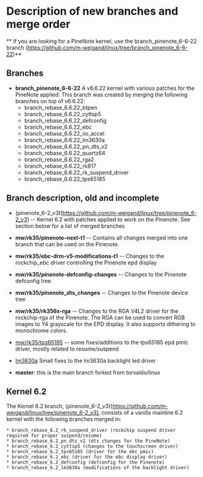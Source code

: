 # Description of new branches and merge order

** If you are looking for a PineNote kernel, use the branch_pinenote_6-6-22 branch (https://github.com/m-weigand/linux/tree/branch_pinenote_6-6-22)**

## Branches

* **branch_pinenote_6-6-22** A v6.6.22 kernel with various patches for the
  PineNote applied:
  This branch was created by merging the following branches on top of v6.6.22:
	* branch_rebase_6.6.22_btpen
	* branch_rebase_6.6.22_cyttsp5
	* branch_rebase_6.6.22_defconfig
	* branch_rebase_6.6.22_ebc
	* branch_rebase_6.6.22_iio_accel
	* branch_rebase_6.6.22_lm3630a
	* branch_rebase_6.6.22_pn_dts_v2
	* branch_rebase_6.6.22_quartz64
	* branch_rebase_6.6.22_rga2
	* branch_rebase_6.6.22_rk817
	* branch_rebase_6.6.22_rk_suspend_driver
	* branch_rebase_6.6.22_tps65185

## Branch description, old and incomplete

* (pinenote_6-2_v3)[https://github.com/m-weigand/linux/tree/pinenote_6-2_v3] --
  Kernel 6.2 with patches applied to work on the Pinenote. See section below
  for a list of merged branches
* **mw/rk35/pinenote-next-t1** -- Contains all changes merged into one branch
  that can be used on the Pinenote.
* **mw/rk35/ebc-drm-v5-modifications-t1** -- Changes to the rockchip_ebc driver
  controlling the Pinenote epd display
* **mw/rk35/pinenote-defconfig-changes** -- Changes to the Pinenote defconfig tree
* **mw/rk35/pinenote_dts_changes** -- Changes to the Pinenote device tree
* **mw/rk35/rk356x-rga** -- Changes to the RGA V4L2 driver for the rockchip-rga of
  the Pinenote. The RGA can be used to convert RGB images to Y4 grayscale for
  the EPD display. It also supports dithering to monochrome colors.
* [mw/rk35/tps65185](https://github.com/m-weigand/linux/tree/mw/rk35/tps65185) -- some fixes/additions to the tps65185 epd pmic driver, mostly related to resume/suspend
* [lm3630a](https://github.com/m-weigand/linux/tree/lm3630a) Small fixes to the lm3630a backlight led driver

* **master**: this is the main branch forked from torvalds/linux

## Kernel 6.2

The Kernel 6.2 branch,
(pinenote_6-2_v3)[https://github.com/m-weigand/linux/tree/pinenote_6-2_v3],
consists of a vanilla mainline 6.2 kernel with the following branches merged
in:

	* branch_rebase_6.2_rk_suspend_driver (rockchip suspend driver required for proper suspend/resume)
	* branch_rebase_6.2_pn_dts_v2 (dts changes for the PineNote)
	* branch_rebase_6.2_cyttsp5 (changes to the touchscreen driver)
	* branch_rebase_6.2_tps65185 (driver for the ebc pmic)
	* branch_rebase_6.2_ebc (driver for the ebc display driver)
	* branch_rebase_6.2_defconfig (defconfig for the Pinenote)
	* branch_rebase_6.2_lm3630a (modifications of the backlight driver)
